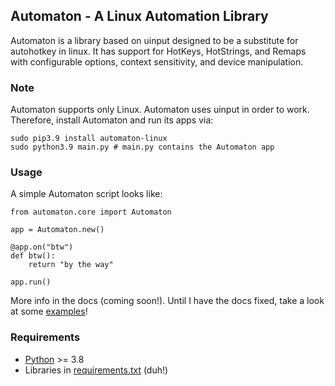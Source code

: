 ## Automaton - A Linux Automation Library

Automaton is a library based on uinput designed to be a substitute for autohotkey in linux.
It has support for HotKeys, HotStrings, and Remaps with configurable options, context sensitivity, and device manipulation.

### Note
Automaton supports only Linux.
Automaton uses uinput in order to work. Therefore, install Automaton and run its apps via:
```shell
sudo pip3.9 install automaton-linux
sudo python3.9 main.py # main.py contains the Automaton app
```

### Usage
A simple Automaton script looks like:
```python3
from automaton.core import Automaton

app = Automaton.new()

@app.on("btw")
def btw():
    return "by the way"
    
app.run()
```
More info in the docs (coming soon!). Until I have the docs fixed, take a look at some [examples](https://github.com/Abdul-Muiz-Iqbal/Automaton/tree/main/examples)!

### Requirements
- [Python](https://python.org/download) >= 3.8
- Libraries in [requirements.txt](https://github.com/Abdul-Muiz-Iqbal/Automaton/blob/main/requirements.txt) (duh!)
